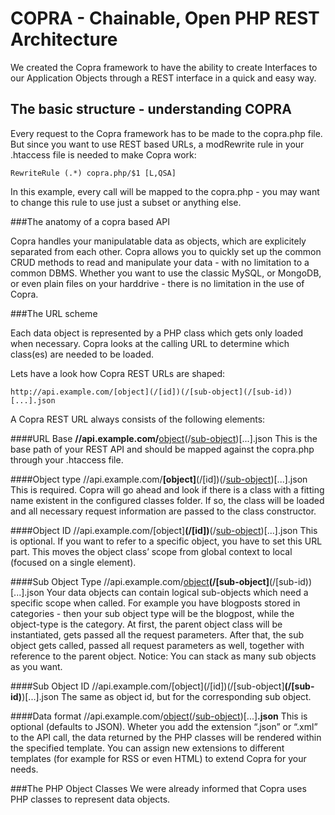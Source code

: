 COPRA - Chainable, Open PHP REST Architecture
=============================================
We created the Copra framework to have the ability to create Interfaces to our Application Objects through a REST interface in a quick and easy way.

The basic structure - understanding COPRA
-----------------------------------------

Every request to the Copra framework has to be made to the copra.php file.
But since you want to use REST based URLs, a modRewrite rule in your .htaccess file is needed to make Copra work:

    RewriteRule (.*) copra.php/$1 [L,QSA]

In this example, every call  will be mapped to the copra.php - you may want to change this rule to use just a subset or anything else.


###The anatomy of a copra based API

Copra handles your manipulatable data as objects, which are explicitely separated from each other. Copra allows you to quickly set up the common CRUD methods to read and manipulate your data - with no limitation to a common DBMS. Whether you want to use the classic MySQL, or MongoDB, or even plain files on your harddrive - there is no limitation in the use of Copra.

###The URL scheme

Each data object is represented by a PHP class which gets only loaded when necessary.
Copra looks at the calling URL to determine which class(es) are needed to be loaded.

Lets have a look how Copra REST URLs are shaped:

    http://api.example.com/[object](/[id])(/[sub-object](/[sub-id))[...].json

A Copra REST URL always consists of the following elements:

####URL Base
**//api.example.com/**[object](/[id])(/[sub-object](/[sub-id))[...].json
This is the base path of your REST API and should be mapped against the copra.php through your .htaccess file.

####Object type
//api.example.com/**[object]**(/[id])(/[sub-object](/[sub-id))[...].json
This is required. Copra will go ahead and look if there is a class with a fitting name existent in the configured classes folder.
If so, the class will be loaded and all necessary request information are passed to the class constructor.

####Object ID
//api.example.com/[object]**(/[id])**(/[sub-object](/[sub-id))[...].json
This is optional. If you want to refer to a specific object, you have to set this URL part.
This moves the object class’ scope from global context to local (focused on a single element).

####Sub Object Type
//api.example.com/[object](/[id])**(/[sub-object]**(/[sub-id))[...].json
Your data objects can contain logical sub-objects which need a specific scope when called. For example you have blogposts stored in categories - then your sub object type will be the blogpost, while the object-type is the category.
At first, the parent object class will be instantiated, gets passed all the request parameters.
After that, the sub object gets called, passed all request parameters as well, together with reference to the parent object.
Notice: You can stack as many sub objects as you want.

####Sub Object ID
//api.example.com/\[object](/\[id])(/\[sub-object]**(/\[sub-id)**)\[...].json
The same as object id, but for the corresponding sub object.

####Data format
//api.example.com/[object](/[id])(/[sub-object](/[sub-id))[...]**.json**
This is optional (defaults to JSON). Wheter you add the extension “.json” or “.xml” to the API call, the data returned by the PHP classes will be rendered within the specified template.
You can assign new extensions to different templates (for example for RSS or even HTML) to extend Copra for your needs.


###The PHP Object Classes
We were already informed that Copra uses PHP classes to represent data objects.